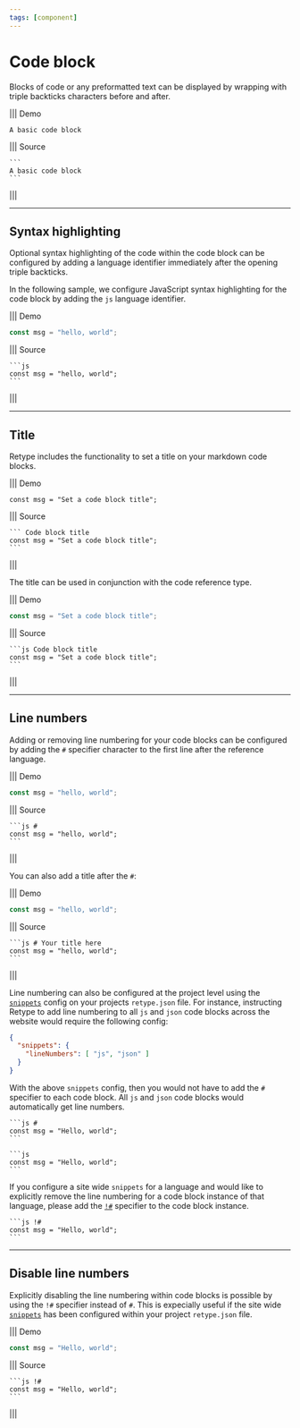 ```yaml
---
tags: [component]
---
```

# Code block

Blocks of code or any preformatted text can be displayed by wrapping with triple backticks characters before and after.

||| Demo
```
A basic code block
```
||| Source
~~~
```
A basic code block
```
~~~
|||

---

## Syntax highlighting

Optional syntax highlighting of the code within the code block can be configured by adding a language identifier immediately after the opening triple backticks.

In the following sample, we configure JavaScript syntax highlighting for the code block by adding the `js` language identifier.

||| Demo
```js
const msg = "hello, world";
```
||| Source
~~~
```js
const msg = "hello, world";
```
~~~
|||

---

## Title

Retype includes the functionality to set a title on your markdown code blocks.

||| Demo
``` Code block title
const msg = "Set a code block title";
```
||| Source
~~~
``` Code block title
const msg = "Set a code block title";
```
~~~
|||

The title can be used in conjunction with the code reference type.

||| Demo
```js Code block title
const msg = "Set a code block title";
```
||| Source
~~~
```js Code block title
const msg = "Set a code block title";
```
~~~
|||

---

## Line numbers

Adding or removing line numbering for your code blocks can be configured by adding the `#` specifier character to the first line after the reference language.

||| Demo
```js #
const msg = "hello, world";
```
||| Source
~~~
```js #
const msg = "hello, world";
```
~~~
|||

You can also add a title after the `#`:

||| Demo
```js # Your title here
const msg = "hello, world";
```
||| Source
~~~
```js # Your title here
const msg = "hello, world";
```
~~~
|||

Line numbering can also be configured at the project level using the [`snippets`](../configuration/project.md#snippets) config on your projects `retype.json` file. For instance, instructing Retype to add line numbering to all `js` and `json` code blocks across the website would require the following config:

```json Enable line numbering for js and json code blocks site wide
{
  "snippets": {
    "lineNumbers": [ "js", "json" ]
  }
}
```

With the above `snippets` config, then you would not have to add the `#` specifier to each code block. All `js` and `json` code blocks would automatically get line numbers.

~~~ Without `snippets` config
```js #
const msg = "Hello, world";
```
~~~

~~~ With `snippets` config
```js
const msg = "Hello, world";
```
~~~

If you configure a site wide `snippets` for a language and would like to explicitly remove the line numbering for a code block instance of that language, please add the [`!#`](#disable-line-numbers) specifier to the code block instance.

~~~ Remove line numbers if `snippets` config
```js !#
const msg = "Hello, world";
```
~~~

---

## Disable line numbers

Explicitly disabling the line numbering within code blocks is possible by using the `!#` specifier instead of `#`. This is expecially useful if the site wide [`snippets`](http://localhost:5000/configuration/project/#snippets) has been configured within your project `retype.json` file.

||| Demo
```js !#
const msg = "Hello, world";
```
||| Source
~~~
```js !#
const msg = "Hello, world";
```
~~~
|||
